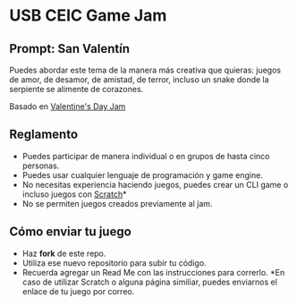 # USB CEIC Game Jam

## Prompt: San Valentín
Puedes abordar este tema de la manera más creativa que quieras: juegos de amor, de desamor, de amistad, de terror, incluso un snake donde la serpiente se alimente de corazones.

Basado en [Valentine's Day Jam](https://itch.io/blog/661423/valentines-day-jam-2024-a-new-game-jam)

## Reglamento
- Puedes participar de manera individual o en grupos de hasta cinco personas.
- Puedes usar cualquier lenguaje de programación y game engine.
- No necesitas experiencia haciendo juegos, puedes crear un CLI game o incluso juegos con [Scratch](https://scratch.mit.edu)*
- No se permiten juegos creados previamente al jam.

## Cómo enviar tu juego
- Haz **fork** de este repo.
- Utiliza ese nuevo repositorio para subir tu código.
- Recuerda agregar un Read Me con las instrucciones para correrlo.
*En caso de utilizar Scratch o alguna página similiar, puedes enviarnos el enlace de tu juego por correo.
